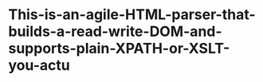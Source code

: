 # This-is-an-agile-HTML-parser-that-builds-a-read-write-DOM-and-supports-plain-XPATH-or-XSLT-you-actu